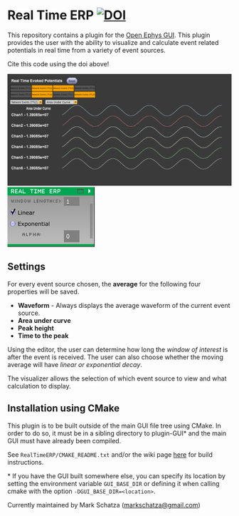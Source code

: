 # Real Time ERP [![DOI](https://zenodo.org/badge/234098259.svg)](https://zenodo.org/badge/latestdoi/234098259)
This repository contains a plugin for the [Open Ephys GUI](https://github.com/open-ephys/plugin-GUI). This plugin provides the user with the ability to visualize and calculate event related potentials in real time from a variety of event sources. 

Cite this code using the doi above!

![Canvas](canvas.PNG)
![Editor](editor.PNG)

## Settings
For every event source chosen, the **average** for the following four properties will be saved. 
- **Waveform** - Always displays the average waveform of the current event source.
- **Area under curve**
- **Peak height** 
- **Time to the peak** 

Using the editor, the user can determine how long the *window of interest* is after the event is received. The user can also choose whether the moving average will have *linear or exponential decay*. 

The visualizer allows the selection of which event source to view and what calculation to display.


## Installation using CMake

This plugin is to be built outside of the main GUI file tree using CMake. In order to do so, it must be in a sibling directory to plugin-GUI\* and the main GUI must have already been compiled.

See `RealTimeERP/CMAKE_README.txt` and/or the wiki page [here](https://open-ephys.atlassian.net/wiki/spaces/OEW/pages/1259110401/Plugin+CMake+Builds) for build instructions.

\* If you have the GUI built somewhere else, you can specify its location by setting the environment variable `GUI_BASE_DIR` or defining it when calling cmake with the option `-DGUI_BASE_DIR=<location>`.


Currently maintained by Mark Schatza (markschatza@gmail.com)
